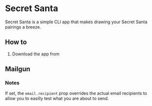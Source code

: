 # Secret Santa

Secret Santa is a simple CLI app that makes drawing your Secret Santa pairings a breeze.

## How to

1. Download the app from

## Mailgun

### Notes

If set, the `email.recipient` prop overrides the actual email recipients to allow you to easilly test what you are about to send.
